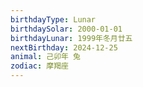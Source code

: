 ```yaml
---
birthdayType: Lunar
birthdaySolar: 2000-01-01
birthdayLunar: 1999年冬月廿五
nextBirthday: 2024-12-25
animal: 己卯年 兔
zodiac: 摩羯座
---
```

